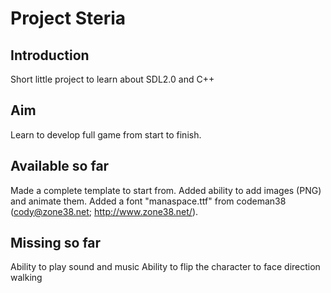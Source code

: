 # Project Steria

## Introduction
Short little project to learn about SDL2.0 and C++

## Aim
Learn to develop full game from start to finish.

## Available so far
Made a complete template to start from.
Added ability to add images (PNG) and animate them.
Added a font "manaspace.ttf" from codeman38 (cody@zone38.net; http://www.zone38.net/).

## Missing so far
Ability to play sound and music
Ability to flip the character to face direction walking